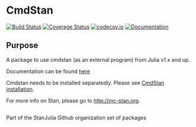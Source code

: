 # CmdStan

[![Build Status](https://travis-ci.org/StanJulia/CmdStan.jl.svg?branch=master)](https://travis-ci.org/StanJulia/CmdStan.jl)
[![Coverage Status](https://coveralls.io/repos/StanJulia/CmdStan.jl/badge.svg?branch=master&service=github)](https://coveralls.io/github/StanJulia/CmdStan.jl?branch=master)
[![codecov.io](http://codecov.io/github/StanJulia/CmdStan.jl/coverage.svg?branch=master)](http://codecov.io/github/StanJulia/CmdStan.jl?branch=master)
[![Documentation](https://img.shields.io/badge/docs-latest-blue.svg)](https://StanJulia.github.io/CmdStan.jl/latest)

## Purpose

A package to use cmdstan (as an external program) from Julia v1.x and up. 

Documentation can be found [here](http://StanJulia.github.io/Stan.jl/latest/INTRO.html)

Cmdstan needs to be installed separatedly. Please see [CmdStan installation](http://StanJulia.github.io/Stan.jl/latest/INSTALLATION.html). 

For more info on Stan, please go to <http://mc-stan.org>.

##

Part of the StanJulia Github organization set of packages
